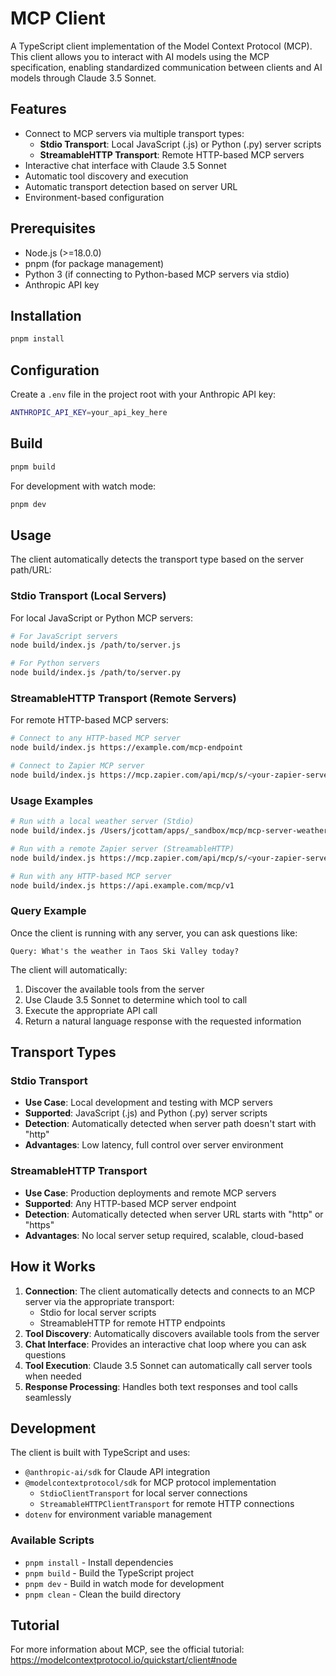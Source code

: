 # MCP Client

A TypeScript client implementation of the Model Context Protocol (MCP). This client allows you to interact with AI models using the MCP specification, enabling standardized communication between clients and AI models through Claude 3.5 Sonnet.

## Features

- Connect to MCP servers via multiple transport types:
  - **Stdio Transport**: Local JavaScript (.js) or Python (.py) server scripts
  - **StreamableHTTP Transport**: Remote HTTP-based MCP servers
- Interactive chat interface with Claude 3.5 Sonnet
- Automatic tool discovery and execution
- Automatic transport detection based on server URL
- Environment-based configuration

## Prerequisites

- Node.js (>=18.0.0)
- pnpm (for package management)
- Python 3 (if connecting to Python-based MCP servers via stdio)
- Anthropic API key

## Installation

```bash
pnpm install
```

## Configuration

Create a `.env` file in the project root with your Anthropic API key:

```bash
ANTHROPIC_API_KEY=your_api_key_here
```

## Build

```bash
pnpm build
```

For development with watch mode:

```bash
pnpm dev
```

## Usage

The client automatically detects the transport type based on the server path/URL:

### Stdio Transport (Local Servers)

For local JavaScript or Python MCP servers:

```bash
# For JavaScript servers
node build/index.js /path/to/server.js

# For Python servers
node build/index.js /path/to/server.py
```

### StreamableHTTP Transport (Remote Servers)

For remote HTTP-based MCP servers:

```bash
# Connect to any HTTP-based MCP server
node build/index.js https://example.com/mcp-endpoint

# Connect to Zapier MCP server
node build/index.js https://mcp.zapier.com/api/mcp/s/<your-zapier-server-id>/mcp
```

### Usage Examples

```bash
# Run with a local weather server (Stdio)
node build/index.js /Users/jcottam/apps/_sandbox/mcp/mcp-server-weather/build/index.js

# Run with a remote Zapier server (StreamableHTTP)
node build/index.js https://mcp.zapier.com/api/mcp/s/<your-zapier-server-id>/mcp

# Run with any HTTP-based MCP server
node build/index.js https://api.example.com/mcp/v1
```

### Query Example

Once the client is running with any server, you can ask questions like:

```
Query: What's the weather in Taos Ski Valley today?
```

The client will automatically:

1. Discover the available tools from the server
2. Use Claude 3.5 Sonnet to determine which tool to call
3. Execute the appropriate API call
4. Return a natural language response with the requested information

## Transport Types

### Stdio Transport

- **Use Case**: Local development and testing with MCP servers
- **Supported**: JavaScript (.js) and Python (.py) server scripts
- **Detection**: Automatically detected when server path doesn't start with "http"
- **Advantages**: Low latency, full control over server environment

### StreamableHTTP Transport

- **Use Case**: Production deployments and remote MCP servers
- **Supported**: Any HTTP-based MCP server endpoint
- **Detection**: Automatically detected when server URL starts with "http" or "https"
- **Advantages**: No local server setup required, scalable, cloud-based

## How it Works

1. **Connection**: The client automatically detects and connects to an MCP server via the appropriate transport:
   - Stdio for local server scripts
   - StreamableHTTP for remote HTTP endpoints
2. **Tool Discovery**: Automatically discovers available tools from the server
3. **Chat Interface**: Provides an interactive chat loop where you can ask questions
4. **Tool Execution**: Claude 3.5 Sonnet can automatically call server tools when needed
5. **Response Processing**: Handles both text responses and tool calls seamlessly

## Development

The client is built with TypeScript and uses:

- `@anthropic-ai/sdk` for Claude API integration
- `@modelcontextprotocol/sdk` for MCP protocol implementation
  - `StdioClientTransport` for local server connections
  - `StreamableHTTPClientTransport` for remote HTTP connections
- `dotenv` for environment variable management

### Available Scripts

- `pnpm install` - Install dependencies
- `pnpm build` - Build the TypeScript project
- `pnpm dev` - Build in watch mode for development
- `pnpm clean` - Clean the build directory

## Tutorial

For more information about MCP, see the official tutorial:
https://modelcontextprotocol.io/quickstart/client#node
